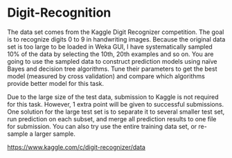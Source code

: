 # Digit-Recognition

The data set comes from the Kaggle Digit Recognizer competition. The goal is to recognize digits 0 to 9 in handwriting images. Because the original data set is too large to be loaded in Weka GUI, I have systematically sampled 10% of the data by selecting the 10th, 20th examples and so on. You are going to use the sampled data to construct prediction models using naïve Bayes and decision tree algorithms. Tune their parameters to get the best model (measured by cross validation) and compare 
which algorithms provide better model for this task.

Due to the large size of the test data, submission to Kaggle is not required for this task. However, 1 extra point will be given to successful submissions. One solution for the large test set is to separate it to several smaller test set, run prediction on each subset, and merge all prediction results to one file for submission. You can also try use the entire training data set, or re-sample a larger sample.

https://www.kaggle.com/c/digit-recognizer/data

